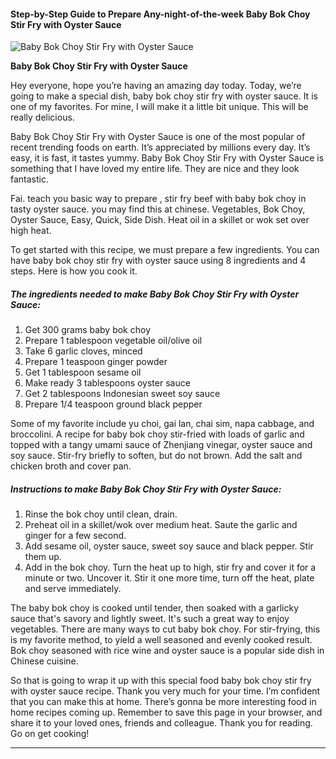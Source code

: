             

#### Step-by-Step Guide to Prepare Any-night-of-the-week Baby Bok Choy Stir Fry with Oyster Sauce

![Baby Bok Choy Stir Fry with Oyster Sauce](https://img-global.cpcdn.com/recipes/54f6843f316d7caf/751x532cq70/baby-bok-choy-stir-fry-with-oyster-sauce-recipe-main-photo.jpg)

**Baby Bok Choy Stir Fry with Oyster Sauce**

Hey everyone, hope you’re having an amazing day today. Today, we’re going to make a special dish, baby bok choy stir fry with oyster sauce. It is one of my favorites. For mine, I will make it a little bit unique. This will be really delicious.

Baby Bok Choy Stir Fry with Oyster Sauce is one of the most popular of recent trending foods on earth. It’s appreciated by millions every day. It’s easy, it is fast, it tastes yummy. Baby Bok Choy Stir Fry with Oyster Sauce is something that I have loved my entire life. They are nice and they look fantastic.

Fai. teach you basic way to prepare , stir fry beef with baby bok choy in tasty oyster sauce. you may find this at chinese. Vegetables, Bok Choy, Oyster Sauce, Easy, Quick, Side Dish. Heat oil in a skillet or wok set over high heat.

To get started with this recipe, we must prepare a few ingredients. You can have baby bok choy stir fry with oyster sauce using 8 ingredients and 4 steps. Here is how you cook it.

##### The ingredients needed to make Baby Bok Choy Stir Fry with Oyster Sauce:

1.  Get 300 grams baby bok choy
2.  Prepare 1 tablespoon vegetable oil/olive oil
3.  Take 6 garlic cloves, minced
4.  Prepare 1 teaspoon ginger powder
5.  Get 1 tablespoon sesame oil
6.  Make ready 3 tablespoons oyster sauce
7.  Get 2 tablespoons Indonesian sweet soy sauce
8.  Prepare 1/4 teaspoon ground black pepper

Some of my favorite include yu choi, gai lan, chai sim, napa cabbage, and broccolini. A recipe for baby bok choy stir-fried with loads of garlic and topped with a tangy umami sauce of Zhenjiang vinegar, oyster sauce and soy sauce. Stir-fry briefly to soften, but do not brown. Add the salt and chicken broth and cover pan.

##### Instructions to make Baby Bok Choy Stir Fry with Oyster Sauce:

1.  Rinse the bok choy until clean, drain.
2.  Preheat oil in a skillet/wok over medium heat. Saute the garlic and ginger for a few second.
3.  Add sesame oil, oyster sauce, sweet soy sauce and black pepper. Stir them up.
4.  Add in the bok choy. Turn the heat up to high, stir fry and cover it for a minute or two. Uncover it. Stir it one more time, turn off the heat, plate and serve immediately.

The baby bok choy is cooked until tender, then soaked with a garlicky sauce that's savory and lightly sweet. It's such a great way to enjoy vegetables. There are many ways to cut baby bok choy. For stir-frying, this is my favorite method, to yield a well seasoned and evenly cooked result. Bok choy seasoned with rice wine and oyster sauce is a popular side dish in Chinese cuisine.

So that is going to wrap it up with this special food baby bok choy stir fry with oyster sauce recipe. Thank you very much for your time. I’m confident that you can make this at home. There’s gonna be more interesting food in home recipes coming up. Remember to save this page in your browser, and share it to your loved ones, friends and colleague. Thank you for reading. Go on get cooking!

* * *